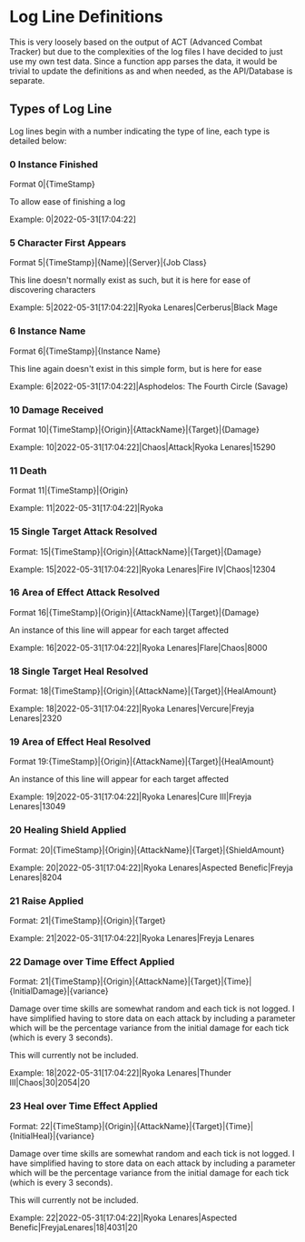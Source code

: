 # Log Line Definitions
This is very loosely based on the output of ACT (Advanced Combat Tracker) but due to the complexities of the log files I have decided to just use my own test data. Since a function app parses the data, it would be trivial to update the definitions as and when needed, as the API/Database is separate.

## Types of Log Line
Log lines begin with a number indicating the type of line, each type is detailed below:

### 0 Instance Finished
Format 0|{TimeStamp}

To allow ease of finishing a log

Example: 0|2022-05-31\[17:04:22\]

### 5 Character First Appears
Format 5|{TimeStamp}|{Name}|{Server}|{Job Class}

This line doesn't normally exist as such, but it is here for ease of discovering characters

Example: 5|2022-05-31\[17:04:22\]|Ryoka Lenares|Cerberus|Black Mage

### 6 Instance Name
Format 6|{TimeStamp}|{Instance Name}

This line again doesn't exist in this simple form, but is here for ease

Example: 6|2022-05-31\[17:04:22\]|Asphodelos: The Fourth Circle (Savage)

### 10 Damage Received
Format 10|{TimeStamp}|{Origin}|{AttackName}|{Target}|{Damage}

Example: 10|2022-05-31\[17:04:22\]|Chaos|Attack|Ryoka Lenares|15290

### 11 Death
Format 11|{TimeStamp}|{Origin}

Example: 11|2022-05-31\[17:04:22\]|Ryoka 

### 15 Single Target Attack Resolved
Format: 15|{TimeStamp}|{Origin}|{AttackName}|{Target}|{Damage}

Example: 15|2022-05-31\[17:04:22\]|Ryoka Lenares|Fire IV|Chaos|12304

### 16 Area of Effect Attack Resolved
Format 16|{TimeStamp}|{Origin}|{AttackName}|{Target}|{Damage}

An instance of this line will appear for each target affected

Example: 16|2022-05-31\[17:04:22\]|Ryoka Lenares|Flare|Chaos|8000

### 18 Single Target Heal Resolved
Format: 18|{TimeStamp}|{Origin}|{AttackName}|{Target}|{HealAmount}

Example: 18|2022-05-31\[17:04:22\]|Ryoka Lenares|Vercure|Freyja Lenares|2320

### 19 Area of Effect Heal Resolved
Format 19:{TimeStamp}|{Origin}|{AttackName}|{Target}|{HealAmount}

An instance of this line will appear for each target affected

Example: 19|2022-05-31\[17:04:22\]|Ryoka Lenares|Cure III|Freyja Lenares|13049

### 20 Healing Shield Applied
Format: 20|{TimeStamp}|{Origin}|{AttackName}|{Target}|{ShieldAmount}

Example: 20|2022-05-31\[17:04:22\]|Ryoka Lenares|Aspected Benefic|Freyja Lenares|8204

### 21 Raise Applied
Format: 21|{TimeStamp}|{Origin}|{Target}

Example: 21|2022-05-31\[17:04:22\]|Ryoka Lenares|Freyja Lenares

### 22 Damage over Time Effect Applied
Format: 21|{TimeStamp}|{Origin}|{AttackName}|{Target}|{Time}|{InitialDamage}|{variance}

Damage over time skills are somewhat random and each tick is not logged. I have simplified having to store data on each attack by including a parameter which will be the percentage variance from the initial damage for each tick (which is every 3 seconds). 

This will currently not be included.

Example: 18|2022-05-31\[17:04:22\]|Ryoka Lenares|Thunder III|Chaos|30|2054|20

### 23 Heal over Time Effect Applied
Format: 22|{TimeStamp}|{Origin}|{AttackName}|{Target}|{Time}|{InitialHeal}|{variance}

Damage over time skills are somewhat random and each tick is not logged. I have simplified having to store data on each attack by including a parameter which will be the percentage variance from the initial damage for each tick (which is every 3 seconds). 

This will currently not be included.

Example: 22|2022-05-31\[17:04:22\]|Ryoka Lenares|Aspected Benefic|FreyjaLenares|18|4031|20